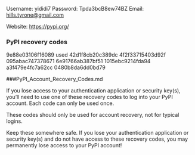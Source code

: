 
Username: yididi7
Password: Tpda3bcB8ew74BZ
Email: hills.tyrone@gmail.com

Website: https://pypi.org/

### PyPI recovery codes

9e88e03106f16089 used
42d1f8cb20c389dc
4f2f33715403d92f
095abac747378671
6e91766ab387bf51
1015ebc9214fda94
a3f479e4fc7a62cc
0480b8da6dd0bd79


###PyPI_Account_Recovery_Codes.md

If you lose access to your authentication application or security key(s),
you’ll need to use one of these recovery codes to log into your PyPI
account. Each code can only be used once.

These codes should only be used for account recovery, not for typical logins.

Keep these somewhere safe. If you lose your authentication application
or security key(s) and do not have access to these recovery codes, you
may permanently lose access to your PyPI account!
